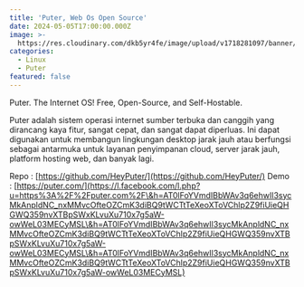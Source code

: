 ```yaml
---
title: 'Puter, Web Os Open Source'
date: 2024-05-05T17:00:00.000Z
image: >-
  https://res.cloudinary.com/dkb5yr4fe/image/upload/v1718281097/banner/21_fxppu9.png
categories:
  - Linux
  - Puter
featured: false
---
```


Puter. The Internet OS! Free, Open-Source, and Self-Hostable.

Puter adalah sistem operasi internet sumber terbuka dan canggih yang dirancang kaya fitur, sangat cepat, dan sangat dapat diperluas. Ini dapat digunakan untuk membangun lingkungan desktop jarak jauh atau berfungsi sebagai antarmuka untuk layanan penyimpanan cloud, server jarak jauh, platform hosting web, dan banyak lagi.

Repo : [https://github.com/HeyPuter/](https://github.com/HeyPuter/)
Demo : [https://puter.com/](https://l.facebook.com/l.php?u=https%3A%2F%2Fputer.com%2F\&h=AT0lFoYVmdIBbWAv3q6ehwIl3sycMkAnpldNC_nxMMvcOfteOZCmK3diBQ9tWCTtTeXeoXToVChlp2Z9fiUieQHGWQ359nvXTBpSWxKLvuXu710x7g5aW-owWeL03MECyMSL\&h=AT0lFoYVmdIBbWAv3q6ehwIl3sycMkAnpldNC_nxMMvcOfteOZCmK3diBQ9tWCTtTeXeoXToVChlp2Z9fiUieQHGWQ359nvXTBpSWxKLvuXu710x7g5aW-owWeL03MECyMSL\&h=AT0lFoYVmdIBbWAv3q6ehwIl3sycMkAnpldNC_nxMMvcOfteOZCmK3diBQ9tWCTtTeXeoXToVChlp2Z9fiUieQHGWQ359nvXTBpSWxKLvuXu710x7g5aW-owWeL03MECyMSL)
